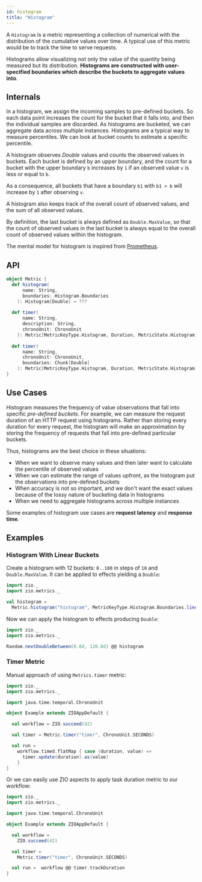 ```yaml
---
id: histogram
title: "Histogram"
---
```


A `Histogram` is a metric representing a collection of numerical with the distribution of the cumulative values over time. A typical use of this metric would be to track the time to serve requests.

Histograms allow visualizing not only the value of the quantity being measured but its distribution. **Histograms are constructed with user-specified boundaries which describe the buckets to aggregate values into**.

## Internals

In a histogram, we assign the incoming samples to pre-defined buckets. So each data point increases the count for the bucket that it falls into, and then the individual samples are discarded. As histograms are bucketed, we can aggregate data across multiple instances. Histograms are a typical way to measure percentiles. We can look at bucket counts to estimate a specific percentile.

A histogram observes _Double_ values and counts the observed values in buckets. Each bucket is defined by an upper boundary, and the count for a bucket with the upper boundary `b` increases by `1` if an observed value `v` is less or
equal to `b`.

As a consequence, all buckets that have a boundary `b1` with `b1 > b` will increase by `1` after observing `v`.

A histogram also keeps track of the overall count of observed values, and the sum of all observed values.

By definition, the last bucket is always defined as `Double.MaxValue`, so that the count of observed values in the last bucket is always equal to the overall count of observed values within the histogram.

The mental model for histogram is inspired from [Prometheus](https://prometheus.io/docs/concepts/metric_types/#histogram).

## API

```scala
object Metric {
  def histogram(
      name: String,
      boundaries: Histogram.Boundaries
    ): Histogram[Double] = ???
  
  def timer(
      name: String,
      description: String,
      chronoUnit: ChronoUnit
    ): Metric[MetricKeyType.Histogram, Duration, MetricState.Histogram] = ???
  
  def timer(
      name: String,
      chronoUnit: ChronoUnit,
      boundaries: Chunk[Double]
    ): Metric[MetricKeyType.Histogram, Duration, MetricState.Histogram] = ???
}
```

## Use Cases

Histogram measures the frequency of value observations that fall into specific _pre-defined buckets_. For example, we can measure the request duration of an HTTP request using histograms. Rather than storing every duration for every request, the histogram will make an approximation by storing the frequency of requests that fall into pre-defined particular buckets.

Thus, histograms are the best choice in these situations:

- When we want to observe many values and then later want to calculate the percentile of observed values
- When we can estimate the range of values upfront, as the histogram put the observations into pre-defined buckets
- When accuracy is not so important, and we don't want the exact values because of the lossy nature of bucketing data in histograms
- When we need to aggregate histograms across multiple instances

Some examples of histogram use cases are **request latency** and **response time**.

## Examples

### Histogram With Linear Buckets

Create a histogram with 12 buckets: `0..100` in steps of `10` and `Double.MaxValue`. It can be applied to effects yielding a `Double`:

```scala mdoc:silent:nest
import zio._
import zio.metrics._

val histogram =
  Metric.histogram("histogram", MetricKeyType.Histogram.Boundaries.linear(0, 10, 11))
```

Now we can apply the histogram to effects producing `Double`:

```scala mdoc:silent:nest
import zio._
import zio.metrics._

Random.nextDoubleBetween(0.0d, 120.0d) @@ histogram
```

### Timer Metric

Manual approach of using `Metrics.timer` metric:

```scala mdoc:compile-only
import zio._
import zio.metrics._

import java.time.temporal.ChronoUnit

object Example extends ZIOAppDefault {

  val workflow = ZIO.succeed(42)

  val timer = Metric.timer("timer", ChronoUnit.SECONDS)

  val run =
    workflow.timed.flatMap { case (duration, value) =>
      timer.update(duration).as(value)
    }
}
```

Or we can easily use ZIO aspects to apply task duration metric to our workflow:

```scala mdoc:compile-only
import zio._
import zio.metrics._

import java.time.temporal.ChronoUnit

object Example extends ZIOAppDefault {

  val workflow =
    ZIO.succeed(42)

  val timer =
    Metric.timer("timer", ChronoUnit.SECONDS)

  val run =  workflow @@ timer.trackDuration
}
``` 
